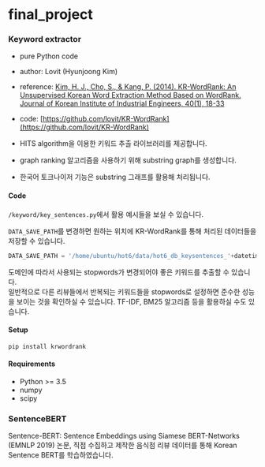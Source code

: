 # final\_project

### Keyword extractor

* pure Python code
* author: Lovit \(Hyunjoong Kim\)
* reference: [Kim, H. J., Cho, S., & Kang, P. \(2014\). KR-WordRank: An Unsupervised Korean Word Extraction Method Based on WordRank. Journal of Korean Institute of Industrial Engineers, 40\(1\), 18-33](https://github.com/lovit/KR-WordRank/raw/master/reference/2014_JKIIE_KimETAL_KR-WordRank.pdf)
* code: [https://github.com/lovit/KR-WordRank](https://github.com/lovit/KR-WordRank)



* HITS algorithm을 이용한 키워드 추출 라이브러리를 제공합니다.  
* graph ranking 알고리즘을 사용하기 위해 substring graph를 생성합니다.  
* 한국어 토크나이저 기능은 substring 그래프를 활용해 처리됩니다.  

#### Code

`/keyword/key_sentences.py`에서 활용 예시들을 보실 수 있습니다.  

`DATA_SAVE_PATH`를 변경하면 원하는 위치에 KR-WordRank를 통해 처리된 데이터들을 저장할 수 있습니다.

```python
DATA_SAVE_PATH = '/home/ubuntu/hot6/data/hot6_db_keysentences_'+datetime.now().strftime("%Y-%m-%d_%H-%M-%S")
```

도메인에 따라서 사용되는 stopwords가 변경되어야 좋은 키워드를 추출할 수 있습니다.    
일반적으로 다른 리뷰들에서 반복되는 키워드들을 stopwords로 설정하면 준수한 성능을 보이는 것을 확인하실 수 있습니다. TF-IDF, BM25 알고리즘 등을 활용하실 수도 있습니다.  

#### Setup

```text
pip install krwordrank
```

#### Requirements

* Python &gt;= 3.5
* numpy
* scipy

### SentenceBERT

Sentence-BERT: Sentence Embeddings using Siamese BERT-Networks \(EMNLP 2019\) 논문, 직접 수집하고 제작한 음식점 리뷰 데이터를 통해 Korean Sentence BERT를 학습하였습니다.



